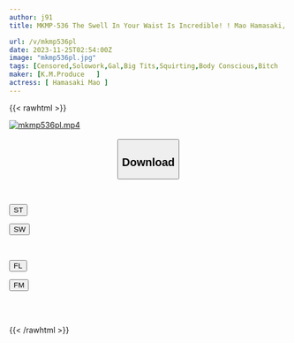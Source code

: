 ```yaml
---
author: j91
title: MKMP-536 The Swell In Your Waist Is Incredible! ! Mao Hamasaki, A Super Slut Who Squeezes Out Sperm Over And Over Again With An Unprecedented Screw Grind

url: /v/mkmp536pl
date: 2023-11-25T02:54:00Z
image: "mkmp536pl.jpg"
tags: [Censored,Solowork,Gal,Big Tits,Squirting,Body Conscious,Bitch	 ]
maker: [K.M.Produce   ]
actress: [ Hamasaki Mao ]
---
```



{{< rawhtml >}}

<div class="video" data-videoid="lOxej0Zk8VfBKv">
    <a href="javascript:;">
        <img src="/v/mkmp536pl/mkmp536pl.jpg" width="WIDTH" height="HEIGHT" alt="mkmp536pl.mp4" loading="lazy">
    </a>
</div>

<script type="text/javascript" src="https://j91.asia/asset/on-demand-st.js"></script>

<br>
  <link rel="stylesheet" href="https://j91.asia/asset/bs5.css">
  
  <center>
  <button class="btn btn-primary" type="button" data-bs-toggle="collapse" data-bs-target=".multi-collapse" aria-expanded="false" aria-controls="multiCollapseExample1 multiCollapseExample2"><h2>Download</h2></button></center>
</p>
<div class="row">
  <div class="col">
    <div class="collapse multi-collapse" id="multiCollapseExample1">
      <div class="card card-body">
	      	      <br>
<div class="buttons">  
<p><a href="https://streamtape.to/v/lOxej0Zk8VfBKv" target="_blank"><button class="btn-hover color-3"><i class="fa fa-download"></i> ST</button></a></p>
<p><a href="https://flaswish.com/gqhb5oi3uqrn" target="_blank"><button class="btn-hover color-2"><i class="fa fa-download"></i> SW</button></a></p></div>
    </div>
  </div>
</div>
  <div class="col">
    <div class="collapse multi-collapse" id="multiCollapseExample2">
      <div class="card card-body">
	      <br>
<div class="buttons">
<p><a href="javascript:;" target="_blank"><button class="btn-hover color-9"><i class="fa fa-download"></i> FL</button></a></p>
<p><a href="javascript:;" target="_blank"><button class="btn-hover color-8"><i class="fa fa-download"></i> FM</button></a></p></div>
<br><br>
      </div>
    </div>
  </div>
</div>

{{< /rawhtml >}}
